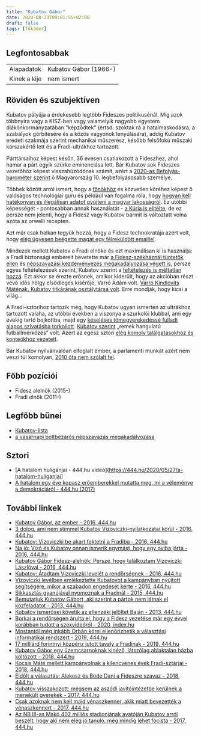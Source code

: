 ```yaml
---
title: "Kubatov Gábor"
date: 2020-08-23T09:01:55+02:00
draft: false
tags: [főkáder]
---
```


## Legfontosabbak

|                           |                                                                    |
| :---                      | :----                                                              |
| Alapadatok                | Kubatov Gábor (1966-)                                              |
| Kinek a kije              | nem ismert                                                         |

## Röviden és szubjektíven

Kubatov pályája a érdekesebb legtöbb Fideszes politikusénál. Míg azok többnyira vagy a KISZ-ben vagy valamelyik nagyobb egyetem diákönkormányzatában "képződtek" (értsd: szoktak rá a hatalmaskodásra, a szabályok görbítésére és a közös vagyonok lenyúlására), addig Kubatov eredeti szakmája szerint mechanikai műszerész, később felsőfokú műszaki kárszakértő lett és a Fradi-ultrákhoz tartozott. 

Párttársaihoz képest későn, 36 évesen csatlakozott a Fideszhez, ahol hamar a párt egyik szürke eminenciása lett. Bár Kubatov sok Fideszes vezetőhöz képest visszahúzódónak számít, azért a [2020-as Befolyás-barométer szerint](https://hu.wikipedia.org/wiki/Befoly%C3%A1s-barom%C3%A9ter#2020) ő Magyarország 10. legbefolyásosabb személye.

Többek között arról ismert, hogy a [főnökhöz](../orban-viktor.md) és közvetlen köréhez képest ő valóságos technológiai guru és például van fogalma róla, hogy [hogyan kell hatékonyan és illegálisan adatot gyüjteni a magyar lakosságról](https://hu.wikipedia.org/wiki/Kubatov-lista). Ez utóbbi képességét - pontosabban annak használatát - [a Kúria is elítélte](https://hang.hu/belfold/2019/04/26/dontott-a-kuria-a-fidesz-kdnp-atverte-a-valasztokat/), de ez persze nem jelenti, hogy a Fidesz vagy Kubatov bármit is változtatt volna azóta az orwelli recepten.

Azt már csak halkan tegyük hozzá, hogy a Fidesz technokratája azért volt, hogy [elég ügyesen beégette magát egy félreküldött emaillel](https://444.hu/2018/03/23/kubatov-a-jobbikos-kepviselojeloltnek-magyarazkodik-a-kiskocsog).

Mindezek mellett Kubatov a Fradi elnöke és ezt maximálisan ki is használja: a Fradi biztonsági embereit bevetette már [a Fidesz-székháznál tüntetők ellen](https://nepszava.hu/1086617_kubatov-emberei-voltak-a-kopaszok-ferdit-a-kozmedia) és [népszavazási kezdeményezés megakadályozása végett is](https://index.hu/belfold/2016/02/23/a_vasarnapi_boltbezarasos_nepszavazasi_balhe_tortenete_a_kopaszok_es_az_mszp_kozott/), persze egyes feltételezések szerint, Kubatov szerint a [feltételezés is méltatlan hozzá](https://444.hu/2016/03/03/kubatov-gabor-fidesz-alelnok-meltatlannak-tartja-amit-a-hozza-tobb-szalon-kotodo-izmos-kopaszok-tettek-a-fidesz-erdekeben). Ezt akkor se érezte erősnek, amikor kiderült, hogy az akcióban részt vevő idős hölgy elsődleges kisérője, Varró Ádám volt. [Varró Kindlovits Máténak, Kubatov titkárának osztálytársa volt](https://index.hu/belfold/2016/02/24/kicsi_a_vilag_ugy_nez_ki_kubatov_titkara_es_a_nepszavazos_erdosine_kopasz_kiseroje_osztalytarsak_voltak/). Erre mondják, hogy kicsi a világ...

A Fradi-sztorihoz tartozik még, hogy Kubatov ugyan ismerten az ultrákhoz tartozott valaha, az utóbbi években a viszonya a szurkolói klubbal, ami egy évekig tartó bojkottba, majd egy [késeléses tömegverekedéssé fulladt alapos szivatásba torkollott](https://444.hu/2017/11/13/hogyan-csinalt-bohocot-kubatov-gaborbol-a-visszatero-fradi-tabor). [Kubatov szerint](https://444.hu/2017/11/16/kubatov-gabor-az-ellenzeki-partokon-akart-gunyolodni-de-kozben-veletlenul-az-1930-as-evekhez-hasonlitotta-a-ner-t) „remek hangulatú futballmérkőzés” volt. Azért az egész sztori [elég komoly találgatásokhoz és konteókhoz vezetett](https://444.hu/2017/11/10/az-ugyeszseg-szerint-nem-stimmel-a-visszatero-fradi-tabor-sztorija-a-keselesrol).

Bár Kubatov nyilvánvalóan elfoglalt ember, a parlamenti munkát azért nem veszi túl komolyan, [2010 óta nem szólalt fel](https://hang.hu/belfold/2019/12/26/kiderult-ki-a-parlament-2019-es-abszolut-rekordere/).

## Főbb pozíciói

- Fidesz alelnök (2015-)
- Fradi elnök (2011-)

## Legfőbb bűnei

- [Kubatov-lista](https://hu.wikipedia.org/wiki/Kubatov-lista)
- [a vasárnapi boltbezárós népszavazás megakadályozása](https://index.hu/belfold/2016/02/23/kopaszok_es_mszp-sek_lokdosodnek_a_valasztasi_irodanal/)

## Sztori

- [A hatalom huligánjai - 444.hu videó](https://444.hu/2020/05/27/a-hatalom-huliganjai]
- [A hatalom egy éve kopasz erőemberekkel mutatta meg, mi a véleménye a demokráciáról - 444.hu (2017)](https://444.hu/2017/02/23/a-hatalom-egy-eve-kopasz-eroemberekkel-mutatta-meg-mi-a-velemenye-a-demokraciarol)

## További linkek

- [Kubatov Gábor, az ember - 2016, 444.hu](https://444.hu/2016/05/05/kubatov-gabor-az-ember)
- [3 dolog, ami nem stimmel Kubatov Vizoviczki-nyilatkozatai körül - 2016, 444.hu](https://444.hu/2016/07/29/3-dolog-ami-nem-stimmel-kubatov-vizoviczki-nyilatkozatai-korul)
- [Kubatov: Vizoviczki be akart fektetni a Fradiba - 2016, 444.hu](https://444.hu/2016/07/28/kubatov-vizoviczki-be-akart-fektetni-a-fradiba)
- [Na jó: Vizó és Kubatov onnan ismerik egymást, hogy egy oviba járta - 2016, 444.hu](https://444.hu/2016/07/28/na-jo-vizo-es-kubatov-onnan-ismerik-egymast-hogy-egy-oviba-jartak)
- [Kubatov Gábor Fidesz-alelnök: Persze, hogy találkoztam Vizoviczki Lászlóval - 2016, 444.hu](https://444.hu/2016/07/28/kubatov-gabor-fidesz-alelnok-persze-hogy-talalkoztam-vizoviczki-laszloval)
- [Kubatov: Átadtam Vizoviczki levelét a rendőrségnek - 2016, 444.hu](https://444.hu/2016/07/28/kubatov-atadtam-vizoviczki-levelet-a-rendorsegnek)
- [Vizoviczki levélben emlékeztette Kubatovot a kampányban nyújtott segítségére, mikor a szabadon engedését kérte - 2016, 444.hu](https://444.hu/2016/07/28/vizoviczki-levelben-emlekeztette-kubatovot-a-kampanyban-nyujtott-segitsegere-mikor-a-szabadon-engedeset-kerte)
- [Sikkasztás gyanújával nyomoznak a Fradinál - 2015, 444.hu](https://444.hu/2015/01/10/sikkasztas-gyanujaval-nyomoznak-a-fradinal)
- [Bemutatjuk Kubatov Gábort, aki szerint a pártok nem látnak el közfeladatot - 2013, 444.hu](https://444.hu/2013/11/08/bemutatjuk-kubatov-gabort-aki-szerint-a-partok-nem-latnak-el-kozfeladatot)
- [Kubatov ismerősei követik az ellenzéki jelöltet Baján - 2013, 444.hu](https://444.hu/2013/10/10/kubatov-ismerosei-kovetik-az-ellenzeki-jeloltet-bajan)
- [Borkai a rendőrségen árulta el, hogy a Fidesz vezetése már egy évvel korábban tudott a szexvideóról - 2020, index.hu](https://index.hu/belfold/2020/01/24/borkai_fidesz_szexvideo_zsarolas/)
- [Mostantól még inkább Orbán körei ellenőrizhetik a választási informatikai rendszert - 2019, 444.hu](https://444.hu/2019/07/09/mostantol-meg-inkabb-orban-korei-ellenorizhetik-a-valasztasi-informatikai-rendszert)
- [17 milliárd forintnyi közpénz jutott tavaly a Fradinak - 2019, 444.hu](https://444.hu/2019/06/18/17-milliard-forintnyi-kozpenz-jutott-tavaly-a-fradinak)
- [Kubatov Gábor egy üzemcsarnoknak kinéző, látszólag ablaktalan házba költözött - 2018, 444.hu](https://444.hu/2018/05/09/kubatov-gabor-egy-uzemcsarnoknak-kinezo-latszolag-ablaktalan-hazba-koltozott)
- [Kocsis Máté mellett kampányolnak a kilencvenes évek Fradi-sztárjai - 2018, 444.hu](https://444.hu/2018/04/06/kocsis-mate-mellett-kampanyolnak-az-kilencvenes-evek-fradi-sztarjai)
- [Eldőlt a választás: Alekosz és Böde Dani a Fideszre szavaz - 2018, 444.hu](https://444.hu/2018/04/07/eldolt-a-valasztas-alekosz-es-bode-dani-a-fideszre-szavaz)
- [Kubatov visszakozott: mégsem az aszódi javítóintézetbe kerülnek a menekült gyerekek - 2017, 444.hu](https://444.hu/2017/10/17/kubatov-visszakozott-megsem-az-aszodi-javitointezetbe-kerulnek-a-menekult-gyerekek)
- [Csak azoknak nem kell majd vénaszkenner, akik miatt bevezették a vénaszkennert - 2017, 444.hu](https://444.hu/2017/08/14/csak-azoknak-nem-kell-majd-venaszkenner-akik-miatt-bevezettek-a-venaszkennert)
- [Az NB III-as Makó 402 milliós stadionjának avatóján Kubatov arról beszélt, hogy aki nem elég jó tanuló, még mindig lehet focista - 2017, 444.hu](https://444.hu/2017/10/08/az-nb-iii-as-mako-402-millios-stadionjanak-avatojan-kubatov-arrol-beszelt-hogy-aki-nem-eleg-jo-tanulo-meg-mindig-lehet-focista)
